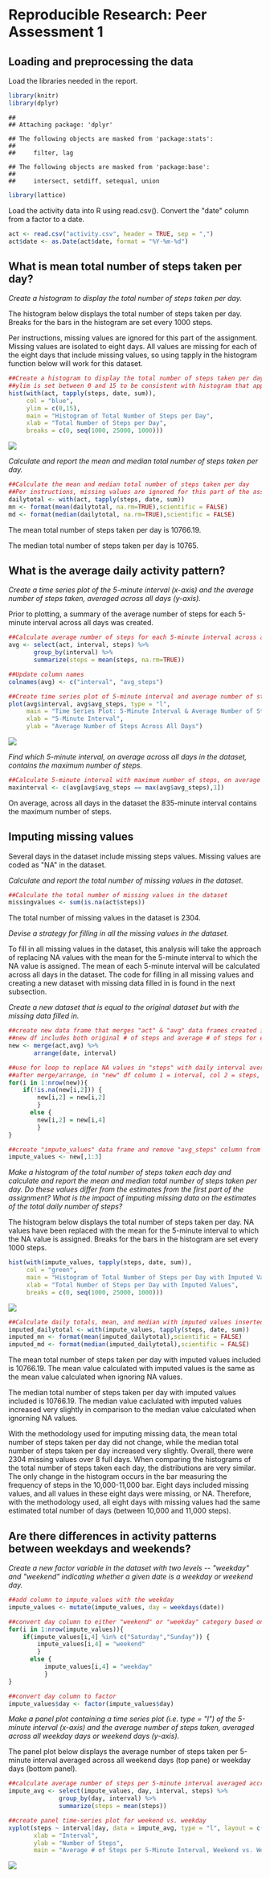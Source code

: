 # Reproducible Research: Peer Assessment 1

## Loading and preprocessing the data

Load the libraries needed in the report.


```r
library(knitr)
library(dplyr)
```

```
## 
## Attaching package: 'dplyr'
```

```
## The following objects are masked from 'package:stats':
## 
##     filter, lag
```

```
## The following objects are masked from 'package:base':
## 
##     intersect, setdiff, setequal, union
```

```r
library(lattice)
```

Load the activity data into R using read.csv(). Convert the "date" column from a factor to a date.


```r
act <- read.csv("activity.csv", header = TRUE, sep = ",")
act$date <- as.Date(act$date, format = "%Y-%m-%d")
```

## What is mean total number of steps taken per day?

*Create a histogram to display the total number of steps taken per day.*

The histogram below displays the total number of steps taken per day. Breaks for the bars in the histogram are set every 1000 steps. 

Per instructions, missing values are ignored for this part of the assignment. Missing values are isolated to eight days. All values are missing for each of the eight days that include missing values, so using tapply in the histogram function below will work for this dataset.


```r
##Create a histogram to display the total number of steps taken per day
##ylim is set between 0 and 15 to be consistent with histogram that appears later in report
hist(with(act, tapply(steps, date, sum)),
     col = "blue",
     ylim = c(0,15),
     main = "Histogram of Total Number of Steps per Day",
     xlab = "Total Number of Steps per Day",
     breaks = c(0, seq(1000, 25000, 1000)))
```

![](PA1_template_files/figure-html/histogram-1.png)<!-- -->

*Calculate and report the mean and median total number of steps taken per day.*


```r
##Calculate the mean and median total number of steps taken per day
##Per instructions, missing values are ignored for this part of the assignment
dailytotal <- with(act, tapply(steps, date, sum))
mn <- format(mean(dailytotal, na.rm=TRUE),scientific = FALSE)
md <- format(median(dailytotal, na.rm=TRUE),scientific = FALSE)
```

The mean total number of steps taken per day is 10766.19.

The median total number of steps taken per day is 10765.

## What is the average daily activity pattern?

*Create a time series plot of the 5-minute interval (x-axis) and the average number of steps taken, averaged across all days (y-axis).*

Prior to plotting, a summary of the average number of steps for each 5-minute interval across all days was created.


```r
##Calculate average number of steps for each 5-minute interval across all days
avg <- select(act, interval, steps) %>%
       group_by(interval) %>%
       summarize(steps = mean(steps, na.rm=TRUE))

##Update column names
colnames(avg) <- c("interval", "avg_steps")

##Create time series plot of 5-minute interval and average number of steps taken, averaged across all days
plot(avg$interval, avg$avg_steps, type = "l", 
     main = "Time Series Plot: 5-Minute Interval & Average Number of Steps",
     xlab = "5-Minute Interval",
     ylab = "Average Number of Steps Across All Days")
```

![](PA1_template_files/figure-html/timeseries-1.png)<!-- -->

*Find which 5-minute interval, on average across all days in the dataset, contains the maximum number of steps.*


```r
##Calculate 5-minute interval with maximum number of steps, on average
maxinterval <- c(avg[avg$avg_steps == max(avg$avg_steps),1])
```

On average, across all days in the dataset the 835-minute interval contains the maximum number of steps.

## Imputing missing values

Several days in the dataset include missing steps values. Missing values are coded as "NA" in the dataset.

*Calculate and report the total number of missing values in the dataset.*


```r
##Calculate the total number of missing values in the dataset
missingvalues <- sum(is.na(act$steps))
```

The total number of missing values in the dataset is 2304.

*Devise a strategy for filling in all the missing values in the dataset.*

To fill in all missing values in the dataset, this analysis will take the approach of replacing NA values with the mean for the 5-minute interval to which the NA value is assigned. The mean of each 5-minute interval will be calculated across all days in the dataset. The code for filling in all missing values and creating a new dataset with missing data filled in is found in the next subsection.

*Create a new dataset that is equal to the original dataset but with the missing data filled in.*

```r
##create new data frame that merges "act" & "avg" data frames created in previous code blocks
##new df includes both original # of steps and average # of steps for each 5-minute interval
new <- merge(act,avg) %>%
       arrange(date, interval)

##use for loop to replace NA values in "steps" with daily interval averages
##after merge/arrange, in "new" df column 1 = interval, col 2 = steps, col 3 = date, col 4 = avg_steps
for(i in 1:nrow(new)){
    if(!is.na(new[i,2])) {
        new[i,2] = new[i,2]
        }
      else {
        new[i,2] = new[i,4]
        }
}

##create "impute_values" data frame and remove "avg_steps" column from data frame
impute_values <- new[,1:3]
```

*Make a histogram of the total number of steps taken each day and calculate and report the mean and median total number of steps taken per day. Do these values differ from the estimates from the first part of the assignment? What is the impact of imputing missing data on the estimates of the total daily number of steps?*

The histogram below displays the total number of steps taken per day. NA values have been replaced with the mean for the 5-minute interval to which the NA value is assigned. Breaks for the bars in the histogram are set every 1000 steps.


```r
hist(with(impute_values, tapply(steps, date, sum)),
     col = "green",
     main = "Histogram of Total Number of Steps per Day with Imputed Values",
     xlab = "Total Number of Steps per Day with Imputed Values",
     breaks = c(0, seq(1000, 25000, 1000)))
```

![](PA1_template_files/figure-html/imputedhistogram-1.png)<!-- -->


```r
##Calculate daily totals, mean, and median with imputed values inserted in place of missing values
imputed_dailytotal <- with(impute_values, tapply(steps, date, sum))
imputed_mn <- format(mean(imputed_dailytotal),scientific = FALSE)
imputed_md <- format(median(imputed_dailytotal),scientific = FALSE)
```

The mean total number of steps taken per day with imputed values included is 10766.19. The mean value calculated with imputed values is the same as the mean value calculated when ignoring NA values.

The median total number of steps taken per day with imputed values included is 10766.19. The median value caclulated with imputed values increased very slightly in comparison to the median value calculated when ignorning NA values.

With the methodology used for imputing missing data, the mean total number of steps taken per day did not change, while the median total number of steps taken per day increased very slightly. Overall, there were 2304 missing values over 8 full days. When comparing the histograms of the total number of steps taken each day, the distributions are very similar. The only change in the histogram occurs in the bar measuring the frequency of steps in the 10,000-11,000 bar. Eight days included missing values, and all values in these eight days were missing, or NA. Therefore, with the methodology used, all eight days with missing values had the same estimated total number of days (between 10,000 and 11,000 steps).

## Are there differences in activity patterns between weekdays and weekends?

*Create a new factor variable in the dataset with two levels -- "weekday" and "weekend" indicating whether a given date is a weekday or weekend day.*


```r
##add column to impute_values with the weekday
impute_values <- mutate(impute_values, day = weekdays(date))

##convert day column to either "weekend" or "weekday" category based on day entry
for(i in 1:nrow(impute_values)){
    if(impute_values[i,4] %in% c("Saturday","Sunday")) {
        impute_values[i,4] = "weekend"
        } 
      else {
          impute_values[i,4] = "weekday"
          }
}

##convert day column to factor
impute_values$day <- factor(impute_values$day)
```

*Make a panel plot containing a time series plot (i.e. type = "l") of the 5-minute interval (x-axis) and the average number of steps taken, averaged across all weekday days or weekend days (y-axis).*

The panel plot below displays the average number of steps taken per 5-minute interval averaged across all weekend days (top pane) or weekday days (bottom panel). 


```r
##calculate average number of steps per 5-minute interval averaged accross all days by day type and interval
impute_avg <- select(impute_values, day, interval, steps) %>%
              group_by(day, interval) %>%
              summarize(steps = mean(steps))

##create panel time-series plot for weekend vs. weekday
xyplot(steps ~ interval|day, data = impute_avg, type = "l", layout = c(1,2),
       xlab = "Interval",
       ylab = "Number of Steps",
       main = "Average # of Steps per 5-Minute Interval, Weekend vs. Weekday")
```

![](PA1_template_files/figure-html/paneltimeplot-1.png)<!-- -->

